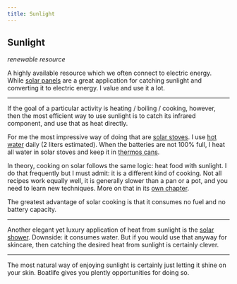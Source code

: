 ```yaml
---
title: Sunlight
---
```

## Sunlight

*renewable resource*

A highly available resource which we often connect to electric energy. While [solar panels](#solar-panels) are a great application for catching sunlight and converting it to electric energy. I value and use it a lot.

- - -

If the goal of a particular activity is heating / boiling / cooking, however, then the most efficient way to use sunlight is to catch its infrared component, and use that as heat directly.

For me the most impressive way of doing that are [solar stoves](#solar-stove). I use [hot water](#hot-water) daily (2 liters estimated). When the batteries are not 100% full, I heat all water in solar stoves and keep it in [thermos cans](#thermos).

In theory, cooking on solar follows the same logic: heat food with sunlight. I do that frequently but I must admit: it is a different kind of cooking. Not all recipes work equally well, it is generally slower than a pan or a pot, and you need to learn new techniques. More on that in its [own chapter](#solar-stove).

The greatest advantage of solar cooking is that it consumes no fuel and no battery capacity.

- - -

Another elegant yet luxury application of heat from sunlight is the [solar shower](#solar-shower). Downside: it consumes water. But if you would use that anyway for skincare, then catching the desired heat from sunlight is certainly clever.

- - -

The most natural way of enjoying sunlight is certainly just letting it shine on your skin. Boatlife gives you plently opportunities for doing so.
